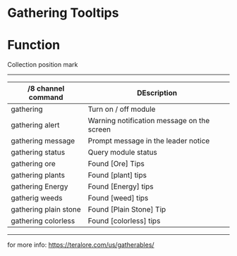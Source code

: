 Gathering Tooltips
======

# Function

Collection position mark

------

/8 channel command  | DEscription
--- | ---
gathering | Turn on / off module
gathering alert | 	Warning notification message on the screen
gathering message | Prompt message in the leader notice
gathering status | Query module status
gathering ore | Found [Ore] Tips
gathering plants | Found [plant] tips
gathering Energy | Found [Energy] tips
gatherig weeds | 	Found [weed] tips
gathering plain stone | Found [Plain Stone] Tip
gathering colorless | Found [colorless] tips
------

for more info: https://teralore.com/us/gatherables/
